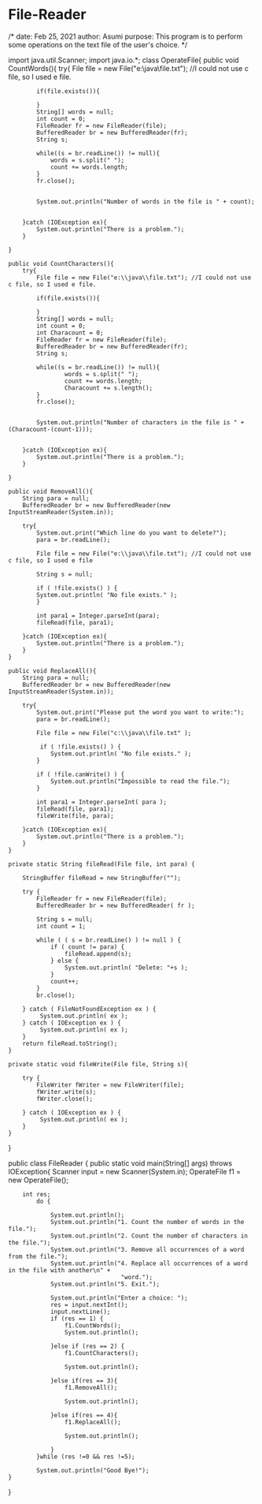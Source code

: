 # File-Reader
/*
date: Feb 25, 2021
author: Asumi 
purpose: This program is to perform some operations on the text file of the user's choice. 
*/

import java.util.Scanner;
import java.io.*;
class OperateFile{
    public void CountWords(){
        try{
            File file = new File("e:\\java\\file.txt"); //I could not use c file, so I used e file.
            
            if(file.exists()){
                
            }
            String[] words = null;  
            int count = 0;     
            FileReader fr = new FileReader(file);    
            BufferedReader br = new BufferedReader(fr);   
            String s;
            
            while((s = br.readLine()) != null){
                words = s.split(" ");   
                count += words.length;   
            }
            fr.close();
            
            
            System.out.println("Number of words in the file is " + count);  
            
              
        }catch (IOException ex){
            System.out.println("There is a problem.");
        }

    }
    
    public void CountCharacters(){
        try{
            File file = new File("e:\\java\\file.txt"); //I could not use c file, so I used e file.
            
            if(file.exists()){
                
            }
            String[] words = null;  
            int count = 0; 
            int Characount = 0;
            FileReader fr = new FileReader(file);    
            BufferedReader br = new BufferedReader(fr);   
            String s;
            
            while((s = br.readLine()) != null){   
                    words = s.split(" ");   
                    count += words.length;   
                    Characount += s.length(); 
            }
            fr.close();
            
            
            System.out.println("Number of characters in the file is " +(Characount-(count-1)));  
            
              
        }catch (IOException ex){
            System.out.println("There is a problem.");
        }
        
    }
    
    public void RemoveAll(){
        String para = null;
        BufferedReader br = new BufferedReader(new InputStreamReader(System.in));
        
        try{   
            System.out.print("Which line do you want to delete?");
            para = br.readLine();
            
            File file = new File("e:\\java\\file.txt"); //I could not use c file, so I used e file
            
            String s = null;
            
            if ( !file.exists() ) {
            System.out.println( "No file exists." );
            }
            
            int para1 = Integer.parseInt(para);
            fileRead(file, para1);
                  
        }catch (IOException ex){
            System.out.println("There is a problem.");
        }                     
    } 
 
    public void ReplaceAll(){
        String para = null;
        BufferedReader br = new BufferedReader(new InputStreamReader(System.in));

        try{
            System.out.print("Please put the word you want to write:");
            para = br.readLine();
            
            File file = new File("c:\\java\\file.txt" );

             if ( !file.exists() ) {
                System.out.println( "No file exists." );
            }

            if ( !file.canWrite() ) {
                System.out.println("Impossible to read the file.");
            }

            int para1 = Integer.parseInt( para );
            fileRead(file, para1);
            fileWrite(file, para);
        
        }catch (IOException ex){
            System.out.println("There is a problem.");
        }
    }

    private static String fileRead(File file, int para) {

        StringBuffer fileRead = new StringBuffer("");

        try {
            FileReader fr = new FileReader(file);
            BufferedReader br = new BufferedReader( fr );
            
            String s = null;
            int count = 1;
            
            while ( ( s = br.readLine() ) != null ) {
                if ( count != para) {
                    fileRead.append(s);
                } else {
                    System.out.println( "Delete: "+s );
                }
                count++;
            }
            br.close();

        } catch ( FileNotFoundException ex ) {
             System.out.println( ex );
        } catch ( IOException ex ) {
             System.out.println( ex );
        }
        return fileRead.toString();
    }

    private static void fileWrite(File file, String s){

        try {
            FileWriter fWriter = new FileWriter(file);
            fWriter.write(s);
            fWriter.close();

        } catch ( IOException ex ) {
             System.out.println( ex );
        }
    }   
}

public class FileReader {
    public static void main(String[] args) throws IOException{
        Scanner input = new Scanner(System.in); 
        OperateFile f1 = new OperateFile(); 

        int res;
            do { 
            
                System.out.println();
                System.out.println("1. Count the number of words in the file.");
                System.out.println("2. Count the number of characters in the file.");
                System.out.println("3. Remove all occurrences of a word from the file.");
                System.out.println("4. Replace all occurrences of a word in the file with another\n" +
                                    "word.");
                System.out.println("5. Exit.");
            
                System.out.println("Enter a choice: ");
                res = input.nextInt();
                input.nextLine();
                if (res == 1) {
                    f1.CountWords();
                    System.out.println();
                
                }else if (res == 2) {
                    f1.CountCharacters();
                    
                    System.out.println();
                
                }else if(res == 3){
                    f1.RemoveAll();
                    
                    System.out.println();

                }else if(res == 4){
                    f1.ReplaceAll();

                    System.out.println();

                }  
            }while (res !=0 && res !=5); 
  
            System.out.println("Good Bye!");
    }    
            

}
